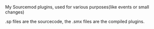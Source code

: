 My Sourcemod plugins, used for various purposes(like events or small changes)

.sp files are the sourcecode, the .smx files are the compiled plugins.